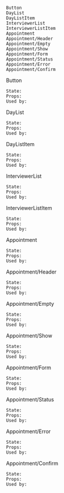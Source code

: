 
    Button
    DayList
    DayListItem
    InterviewerList
    InterviewerListItem
    Appointment
    Appointment/Header
    Appointment/Empty
    Appointment/Show
    Appointment/Form
    Appointment/Status
    Appointment/Error
    Appointment/Confirm

Button

    State:
    Props:
    Used by:

DayList

    State:
    Props:
    Used by:

DayListItem

    State:
    Props:
    Used by:

InterviewerList

    State:
    Props:
    Used by:

InterviewerListItem

    State:
    Props:
    Used by:

Appointment

    State:
    Props:
    Used by:

Appointment/Header

    State:
    Props:
    Used by:

Appointment/Empty

    State:
    Props:
    Used by:

Appointment/Show

    State:
    Props:
    Used by:

Appointment/Form

    State:
    Props:
    Used by:

Appointment/Status

    State:
    Props:
    Used by:

Appointment/Error

    State:
    Props:
    Used by:

Appointment/Confirm

    State:
    Props:
    Used by:
